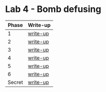 # Lab 4 - Bomb defusing

| **Phase** | **Write-up**|
|---|---|
| 1 | [write-up](https://github.com/datthinh1801/NT209.L21.ANTN.Group_1/tree/main/Lab%204/Phase%201)|
| 2 | [write-up](https://github.com/datthinh1801/NT209.L21.ANTN.Group_1/tree/main/Lab%204/Phase%202)|
| 3 | [write-up](https://github.com/datthinh1801/NT209.L21.ANTN.Group_1/tree/main/Lab%204/Phase%203)|
| 4 | [write-up](https://github.com/datthinh1801/NT209.L21.ANTN.Group_1/tree/main/Lab%204/Phase%204)|
| 5 | [write-up](https://github.com/datthinh1801/NT209.L21.ANTN.Group_1/tree/main/Lab%204/Phase%205)|
| 6 | [write-up](https://github.com/datthinh1801/NT209.L21.ANTN.Group_1/tree/main/Lab%204/Phase%206)|
| Secret | [write-up](https://github.com/datthinh1801/NT209.L21.ANTN.Group_1/tree/main/Lab%204/Phase%20Secret)|
